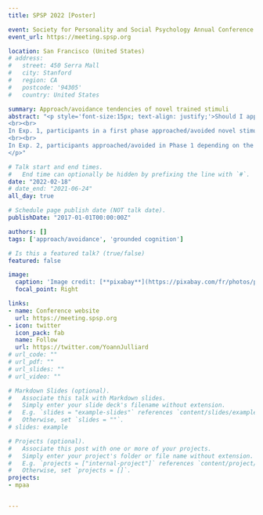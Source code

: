 ```yaml
---
title: SPSP 2022 [Poster]

event: Society for Personality and Social Psychology Annual Conference 2022
event_url: https://meeting.spsp.org

location: San Francisco (United States)
# address:
#   street: 450 Serra Mall
#   city: Stanford
#   region: CA
#   postcode: '94305'
#   country: United States

summary: Approach/avoidance tendencies of novel trained stimuli
abstract: "<p style='font-size:15px; text-align: justify;'>Should I approach or avoid? Relying on past behaviors is often adapted to decide quickly. However, past research focused on valence showing that people are faster to approach positive stimuli and avoid negative ones than the reverse (Chen & Bargh, 1999). A grounded cognition view suggests that approach/avoidance tendencies could emerge from past experiences reactivation. Hence, approach/avoidance experiences should create later tendencies.
<br><br>
In Exp. 1, participants in a first phase approached/avoided novel stimuli from two fictitious groups. In a second phase, participants were primed with these stimuli and had to approach/avoid neutral geometric shapes. We predicted and observed faster responses to approach/avoid shapes when primed with approached/avoided stimuli than the reverse, t(154) = 5.22, p = .025, dz = 0.42.
<br><br>
In Exp. 2, participants approached/avoided in Phase 1 depending on the stimuli color, not their group. We observed a similar effect, t(76) = 2.676, p = .009, dz = 0.30. A replication of this experiment yielded a similar—though smaller—effect, t(380) = 2.02, p = .044, dz = 0.10. Therefore, it seems that past approach/avoidance experiences can create later tendencies.
</p>"

# Talk start and end times.
#   End time can optionally be hidden by prefixing the line with `#`.
date: "2022-02-18"
# date_end: "2021-06-24"
all_day: true

# Schedule page publish date (NOT talk date).
publishDate: "2017-01-01T00:00:00Z"

authors: []
tags: ['approach/avoidance', 'grounded cognition']

# Is this a featured talk? (true/false)
featured: false

image:
  caption: 'Image credit: [**pixabay**](https://pixabay.com/fr/photos/panorama-le-pont-du-golden-gate-2154194/)'
  focal_point: Right

links:
- name: Conference website
  url: https://meeting.spsp.org
- icon: twitter
  icon_pack: fab
  name: Follow
  url: https://twitter.com/YoannJulliard
# url_code: ""
# url_pdf: ""
# url_slides: ""
# url_video: ""

# Markdown Slides (optional).
#   Associate this talk with Markdown slides.
#   Simply enter your slide deck's filename without extension.
#   E.g. `slides = "example-slides"` references `content/slides/example-slides.md`.
#   Otherwise, set `slides = ""`.
# slides: example

# Projects (optional).
#   Associate this post with one or more of your projects.
#   Simply enter your project's folder or file name without extension.
#   E.g. `projects = ["internal-project"]` references `content/project/deep-learning/index.md`.
#   Otherwise, set `projects = []`.
projects:
- mpaa


---
```


